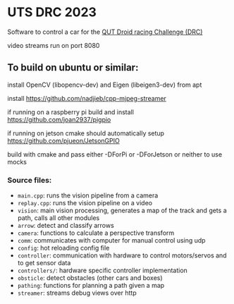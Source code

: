 # UTS DRC 2023

Software to control a car for the [QUT Droid racing Challenge (DRC)](https://qutrobotics.com/drc)


video streams run on port 8080

## To build on ubuntu or similar:
install OpenCV (libopencv-dev) and Eigen (libeigen3-dev) from apt

install https://github.com/nadjieb/cpp-mjpeg-streamer

if running on a raspberry pi
    build and install https://github.com/joan2937/pigpio

if running on jetson
    cmake should automatically setup https://github.com/pjueon/JetsonGPIO


build with cmake and pass either -DForPi or -DForJetson or neither to use mocks


### Source files:
 - `main.cpp`: runs the vision pipeline from a camera
 - `replay.cpp`: runs the vision pipeline on a video
 - `vision`: main vision processing, generates a map of the track and gets a path, calls all other modules
 - `arrow`: detect and classify arrows
 - `camera`: functions to calculate a perspective transform
 - `comm`: communicates with computer for manual control using udp
 - `config`: hot reloading config file
 - `controller`: communication with hardware to control motors/servos and to get sensor data
 - `controllers/`: hardware specific controller implementation
 - `obsticle`: detect obstacles (other cars and boxes)
 - `pathing`: functions for planning a path given a map
 - `streamer`: streams debug views over http
